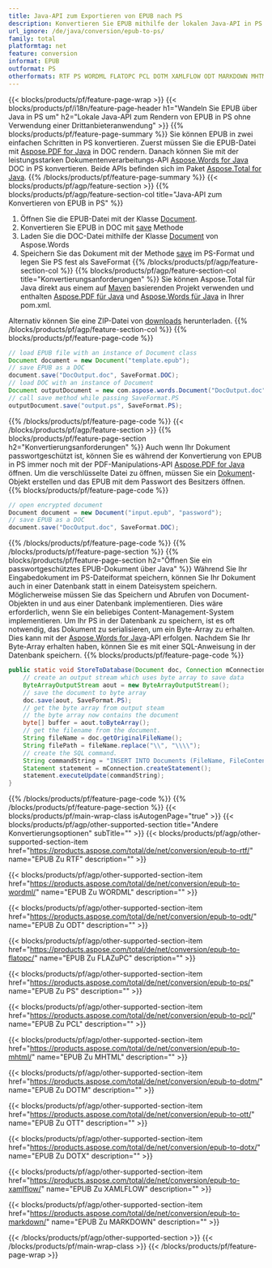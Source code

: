 ```yaml
---
title: Java-API zum Exportieren von EPUB nach PS
description: Konvertieren Sie EPUB mithilfe der lokalen Java-API in PS
url_ignore: /de/java/conversion/epub-to-ps/
family: total
platformtag: net
feature: conversion
informat: EPUB
outformat: PS
otherformats: RTF PS WORDML FLATOPC PCL DOTM XAMLFLOW ODT MARKDOWN MHTML DOT DOTX
---
```

{{< blocks/products/pf/feature-page-wrap >}}
{{< blocks/products/pf/i18n/feature-page-header h1="Wandeln Sie EPUB über Java in PS um" h2="Lokale Java-API zum Rendern von EPUB in PS ohne Verwendung einer Drittanbieteranwendung" >}}
{{% blocks/products/pf/feature-page-summary %}}
Sie können EPUB in zwei einfachen Schritten in PS konvertieren. Zuerst müssen Sie die EPUB-Datei mit [Aspose.PDF for Java](https://products.aspose.com/pdf/java/) in DOC rendern. Danach können Sie mit der leistungsstarken Dokumentenverarbeitungs-API [Aspose.Words for Java](https://products.aspose.com/words/java/) DOC in PS konvertieren. Beide APIs befinden sich im Paket [Aspose.Total for Java](https://products.aspose.com/total/java/).
{{% /blocks/products/pf/feature-page-summary  %}}
{{< blocks/products/pf/agp/feature-section >}}
{{% blocks/products/pf/agp/feature-section-col title="Java-API zum Konvertieren von EPUB in PS" %}}
1. Öffnen Sie die EPUB-Datei mit der Klasse [Document](https://reference.aspose.com/pdf/java/com.aspose.pdf/Document).
2. Konvertieren Sie EPUB in DOC mit [save](https://reference.aspose.com/pdf/java/com.aspose.pdf/Document#save-java.lang.String-com.aspose.pdf.SaveOptions- ) Methode
3. Laden Sie die DOC-Datei mithilfe der Klasse [Document](https://reference.aspose.com/words/java/com.aspose.words/Document) von Aspose.Words
4. Speichern Sie das Dokument mit der Methode [save](https://reference.aspose.com/words/java/com.aspose.words/Document#save(java.lang.String,int)) im PS-Format und legen Sie PS fest als SaveFormat
{{% /blocks/products/pf/agp/feature-section-col %}}
{{% blocks/products/pf/agp/feature-section-col title="Konvertierungsanforderungen" %}}
Sie können Aspose.Total für Java direkt aus einem auf [Maven](https://repository.aspose.com/webapp/#/artifacts/browse/tree/General/repo/com/aspose/aspose-total) basierenden Projekt verwenden und enthalten [Aspose.PDF für Java](https://docs.aspose.com/pdf/java/installation/) und [Aspose.Words für Java](https://docs.aspose.com/words/java/installation/) in Ihrer pom.xml.

Alternativ können Sie eine ZIP-Datei von [downloads](https://downloads.aspose.com/total/java) herunterladen.
{{% /blocks/products/pf/agp/feature-section-col %}}
{{% blocks/products/pf/feature-page-code %}}

```java
// load EPUB file with an instance of Document class
Document document = new Document("template.epub");
// save EPUB as a DOC 
document.save("DocOutput.doc", SaveFormat.DOC); 
// load DOC with an instance of Document
Document outputDocument = new com.aspose.words.Document("DocOutput.doc");
// call save method while passing SaveFormat.PS
outputDocument.save("output.ps", SaveFormat.PS);   
```

{{% /blocks/products/pf/feature-page-code %}}
{{< /blocks/products/pf/agp/feature-section >}}
{{% blocks/products/pf/feature-page-section  h2="Konvertierungsanforderungen" %}}
Auch wenn Ihr Dokument passwortgeschützt ist, können Sie es während der Konvertierung von EPUB in PS immer noch mit der PDF-Manipulations-API [Aspose.PDF for Java](https://docs.aspose.com/pdf/java/installation/) öffnen. Um die verschlüsselte Datei zu öffnen, müssen Sie ein [Dokument](https://reference.aspose.com/pdf/java/com.aspose.pdf/Document)-Objekt erstellen und das EPUB mit dem Passwort des Besitzers öffnen.  
{{% blocks/products/pf/feature-page-code %}}

```cs
// open encrypted document
Document document = new Document("input.epub", "password");
// save EPUB as a DOC 
document.save("DocOutput.doc", SaveFormat.DOC);
```

{{% /blocks/products/pf/feature-page-code  %}}
{{% /blocks/products/pf/feature-page-section %}}
{{% blocks/products/pf/feature-page-section  h2="Öffnen Sie ein passwortgeschütztes EPUB-Dokument über Java" %}}
Während Sie Ihr Eingabedokument im PS-Dateiformat speichern, können Sie Ihr Dokument auch in einer Datenbank statt in einem Dateisystem speichern. Möglicherweise müssen Sie das Speichern und Abrufen von Document-Objekten in und aus einer Datenbank implementieren. Dies wäre erforderlich, wenn Sie ein beliebiges Content-Management-System implementieren. Um Ihr PS in der Datenbank zu speichern, ist es oft notwendig, das Dokument zu serialisieren, um ein Byte-Array zu erhalten. Dies kann mit der [Aspose.Words for Java](https://products.aspose.com/words/Java/)-API erfolgen. Nachdem Sie Ihr Byte-Array erhalten haben, können Sie es mit einer SQL-Anweisung in der Datenbank speichern. 
{{% blocks/products/pf/feature-page-code %}}

```java
public static void StoreToDatabase(Document doc, Connection mConnection) throws Exception {
    // create an output stream which uses byte array to save data
    ByteArrayOutputStream aout = new ByteArrayOutputStream();
    // save the document to byte array
    doc.save(aout, SaveFormat.PS);
    // get the byte array from output steam
    // the byte array now contains the document
    byte[] buffer = aout.toByteArray();
    // get the filename from the document.
    String fileName = doc.getOriginalFileName();
    String filePath = fileName.replace("\\", "\\\\");
    // create the SQL command.
    String commandString = "INSERT INTO Documents (FileName, FileContent) VALUES('" + filePath + "', '" + buffer + "')";
    Statement statement = mConnection.createStatement();
    statement.executeUpdate(commandString);
}  
```

{{% /blocks/products/pf/feature-page-code  %}}
{{% /blocks/products/pf/feature-page-section %}}
{{< blocks/products/pf/main-wrap-class isAutogenPage="true" >}}
{{< blocks/products/pf/agp/other-supported-section title="Andere Konvertierungsoptionen" subTitle="" >}}
{{< blocks/products/pf/agp/other-supported-section-item href="https://products.aspose.com/total/de/net/conversion/epub-to-rtf/" name="EPUB Zu RTF" description="" >}}

{{< blocks/products/pf/agp/other-supported-section-item href="https://products.aspose.com/total/de/net/conversion/epub-to-wordml/" name="EPUB Zu WORDML" description="" >}}

{{< blocks/products/pf/agp/other-supported-section-item href="https://products.aspose.com/total/de/net/conversion/epub-to-odt/" name="EPUB Zu ODT" description="" >}}

{{< blocks/products/pf/agp/other-supported-section-item href="https://products.aspose.com/total/de/net/conversion/epub-to-flatopc/" name="EPUB Zu FLAZuPC" description="" >}}

{{< blocks/products/pf/agp/other-supported-section-item href="https://products.aspose.com/total/de/net/conversion/epub-to-ps/" name="EPUB Zu PS" description="" >}}

{{< blocks/products/pf/agp/other-supported-section-item href="https://products.aspose.com/total/de/net/conversion/epub-to-pcl/" name="EPUB Zu PCL" description="" >}}

{{< blocks/products/pf/agp/other-supported-section-item href="https://products.aspose.com/total/de/net/conversion/epub-to-mhtml/" name="EPUB Zu MHTML" description="" >}}

{{< blocks/products/pf/agp/other-supported-section-item href="https://products.aspose.com/total/de/net/conversion/epub-to-dotm/" name="EPUB Zu DOTM" description="" >}}

{{< blocks/products/pf/agp/other-supported-section-item href="https://products.aspose.com/total/de/net/conversion/epub-to-ott/" name="EPUB Zu OTT" description="" >}}

{{< blocks/products/pf/agp/other-supported-section-item href="https://products.aspose.com/total/de/net/conversion/epub-to-dotx/" name="EPUB Zu DOTX" description="" >}}

{{< blocks/products/pf/agp/other-supported-section-item href="https://products.aspose.com/total/de/net/conversion/epub-to-xamlflow/" name="EPUB Zu XAMLFLOW" description="" >}}

{{< blocks/products/pf/agp/other-supported-section-item href="https://products.aspose.com/total/de/net/conversion/epub-to-markdown/" name="EPUB Zu MARKDOWN" description="" >}}


{{< /blocks/products/pf/agp/other-supported-section >}}
{{< /blocks/products/pf/main-wrap-class >}}
{{< /blocks/products/pf/feature-page-wrap >}}